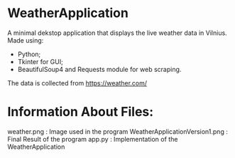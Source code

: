 # WeatherApplication

A minimal dekstop application that displays the live weather data in Vilnius. 
Made using: 
- Python;
- Tkinter for GUI;
- BeautifulSoup4 and Requests module for web scraping. 

The data is collected from https://weather.com/

# Information About Files:

weather.png : Image used in the program
WeatherApplicationVersion1.png : Final Result of the program
app.py : Implementation of the WeatherApplication
